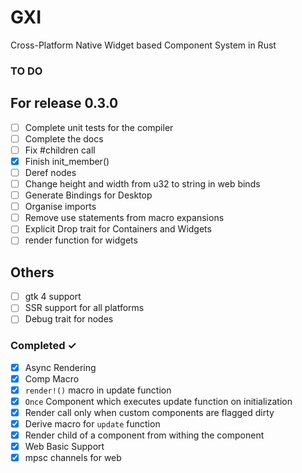 # GXI

Cross-Platform Native Widget based Component System in Rust

### TO DO

## For release 0.3.0

- [ ] Complete unit tests for the compiler
- [ ] Complete the docs
- [ ] Fix #children call
- [X] Finish init_member()
- [ ] Deref nodes
- [ ] Change height and width from u32 to string in web binds
- [ ] Generate Bindings for Desktop
- [ ] Organise imports
- [ ] Remove use statements from macro expansions
- [ ] Explicit Drop trait for Containers and Widgets
- [ ] render function for widgets

## Others

- [ ] gtk 4 support
- [ ] SSR support for all platforms
- [ ] Debug trait for nodes

### Completed ✓

- [x] Async Rendering
- [x] Comp Macro
- [x] `render!()` macro in update function
- [x] `Once` Component which executes update function on initialization
- [x] Render call only when custom components are flagged dirty
- [x] Derive macro for `update` function
- [x] Render child of a component from withing the component
- [X] Web Basic Support
- [X] mpsc channels for web

